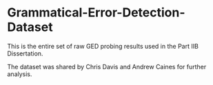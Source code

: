 # Grammatical-Error-Detection-Dataset

This is the entire set of raw GED probing results used in the Part IIB Dissertation.

The dataset was shared by Chris Davis and Andrew Caines for further analysis. 
